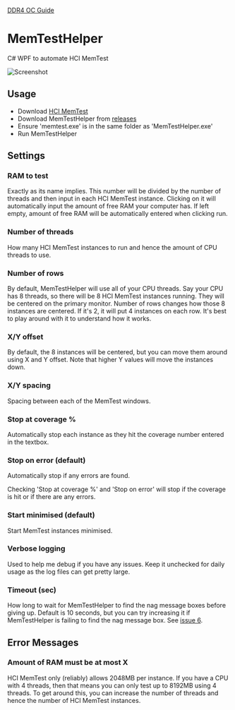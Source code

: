 [DDR4 OC Guide](https://github.com/integralfx/MemTestHelper/blob/master/DDR4%20OC%20Guide.md)

# MemTestHelper
C# WPF to automate HCI MemTest

![Screenshot](https://github.com/integralfx/MemTestHelper/blob/master/memtesthelper.png)

## Usage
* Download [HCI MemTest](https://hcidesign.com/memtest/download.html)
* Download MemTestHelper from [releases](https://github.com/integralfx/MemTestHelper/releases)
* Ensure 'memtest.exe' is in the same folder as 'MemTestHelper.exe'
* Run MemTestHelper

## Settings
### RAM to test
Exactly as its name implies. This number will be divided by the number of threads and then input in each HCI MemTest instance.
Clicking on it will automatically input the amount of free RAM your computer has. If left empty, amount of free RAM will be automatically entered when clicking run.

### Number of threads
How many HCI MemTest instances to run and hence the amount of CPU threads to use.

### Number of rows
By default, MemTestHelper will use all of your CPU threads. Say your CPU has 8 threads, so there will be 8 HCI MemTest instances running. They will be centered on the primary monitor. Number of rows changes how those 8 instances are centered. If it's 2, it will put 4 instances on each row. It's best to play around with it to understand how it works.

### X/Y offset
By default, the 8 instances will be centered, but you can move them around using X and Y offset. Note that higher Y values will move the instances down.

### X/Y spacing
Spacing between each of the MemTest windows.

### Stop at coverage %
Automatically stop each instance as they hit the coverage number entered in the textbox.

### Stop on error (default)
Automatically stop if any errors are found.

Checking 'Stop at coverage %' and 'Stop on error' will stop if the coverage is hit or if there are any errors.

### Start minimised (default)
Start MemTest instances minimised.

### Verbose logging
Used to help me debug if you have any issues. Keep it unchecked for daily usage as the log files can get pretty large.

### Timeout (sec)
How long to wait for MemTestHelper to find the nag message boxes before giving up. Default is 10 seconds, but you can try increasing it if MemTestHelper is failing to find the nag message box. See [issue 6](https://github.com/integralfx/MemTestHelper/issues/6).

## Error Messages
### Amount of RAM must be at most X
HCI MemTest only (reliably) allows 2048MB per instance. If you have a CPU with 4 threads, then that means you can only test up to 8192MB using 4 threads. To get around this, you can increase the number of threads and hence the number of HCI MemTest instances. 
